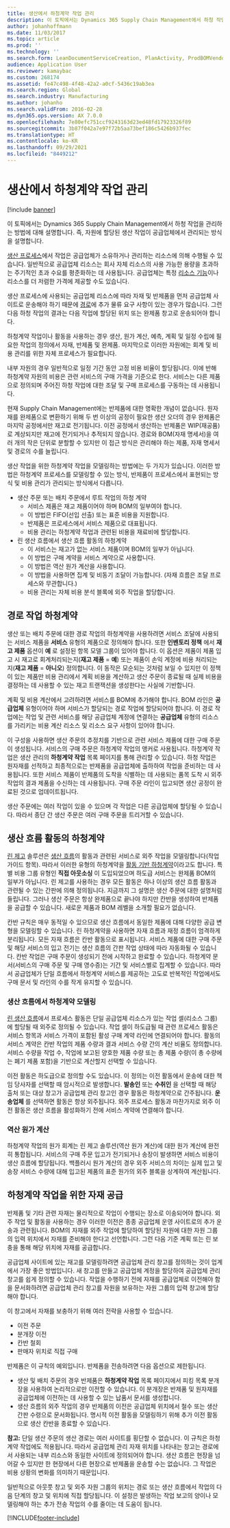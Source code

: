 ```yaml
---
title: 생산에서 하청계약 작업 관리
description: 이 토픽에서는 Dynamics 365 Supply Chain Management에서 하청 작업을 관리하는 방법에 대해 설명합니다. 즉, 자원에 할당된 생산 작업이 공급업체에서 관리되는 방식을 설명합니다.
author: johanhoffmann
ms.date: 11/03/2017
ms.topic: article
ms.prod: ''
ms.technology: ''
ms.search.form: LeanDocumentServiceCreation, PlanActivity, ProdBOMVendorListPage, ProdRoute, ProdTable, ProdTableListPage, PurchAgreementSubcontractorLookup, RouteTable, WrkCtrResourceGroup, ProdBOMVendorListPagePreviewPane, ProdBOMVendor
audience: Application User
ms.reviewer: kamaybac
ms.custom: 268174
ms.assetid: fe47c498-4f48-42a2-a0cf-5436c19ab3ea
ms.search.region: Global
ms.search.industry: Manufacturing
ms.author: johanho
ms.search.validFrom: 2016-02-28
ms.dyn365.ops.version: AX 7.0.0
ms.openlocfilehash: 7e80efc751ccf9243163d23ed48fd17923326f89
ms.sourcegitcommit: 3b87f042a7e97f72b5aa73bef186c5426b937fec
ms.translationtype: HT
ms.contentlocale: ko-KR
ms.lasthandoff: 09/29/2021
ms.locfileid: "8449212"
---
```

# <a name="manage-subcontracting-work-in-production"></a>생산에서 하청계약 작업 관리

[!include [banner](../includes/banner.md)]

이 토픽에서는 Dynamics 365 Supply Chain Management에서 하청 작업을 관리하는 방법에 대해 설명합니다. 즉, 자원에 할당된 생산 작업이 공급업체에서 관리되는 방식을 설명합니다.

[생산 프로세스](production-process-overview.md)에서 작업은 공급업체가 소유하거나 관리하는 리소스에 의해 수행될 수 있습니다. 일반적으로 공급업체 리소스는 회사 자체 리소스의 사용 가능한 용량을 초과하는 주기적인 초과 수요를 평준화하는 데 사용됩니다. 공급업체는 특정 [리소스 기능](resource-capabilities.md)이나 리소스를 더 저렴한 가격에 제공할 수도 있습니다.  

생산 프로세스에 사용되는 공급업체 리소스에 따라 자재 및 반제품을 먼저 공급업체 사이트로 운송해야 하기 때문에 [경로](routes-operations.md)에 추가 물류 요구 사항이 있는 경우가 많습니다. 그런 다음 하청 작업의 결과는 다음 작업에 할당된 위치 또는 완제품 창고로 운송되어야 합니다.  

하청계약 작업이나 활동을 사용하는 경우 생산, 원가 계산, 예측, 계획 및 일정 수립에 필요한 작업의 정의에서 자재, 반제품 및 완제품. 마지막으로 이러한 자원에는 회계 및 비용 관리를 위한 자체 프로세스가 필요합니다.  

내부 자원의 경우 일반적으로 일정 기간 동안 고정 비용 비율이 할당됩니다. 이에 반해 하청계약 자원의 비용은 관련 서비스의 구매 가격을 기준으로 한다. 서비스는 다른 제품으로 정의되며 주어진 하청 작업에 대한 조달 및 구매 프로세스를 구동하는 데 사용됩니다.  

현재 Supply Chain Management에는 반제품에 대한 명확한 개념이 없습니다. 원자재를 완제품으로 변환하기 위해 두 번 이상의 공정이 필요한 생산 오더의 경우 완제품은 마지막 공정에서만 재고로 전기됩니다. 이전 공정에서 생산하는 반제품은 WIP(재공품)로 계상되지만 재고에 전기되거나 추적되지 않습니다. 경로와 BOM(자재 명세서)을 여러 개의 작은 단위로 분할할 수 있지만 이 접근 방식은 관리해야 하는 제품, 자재 명세서 및 경로의 수를 늘립니다.  

생산 작업을 위한 하청계약 작업을 모델링하는 방법에는 두 가지가 있습니다. 이러한 방법은 하청계약 프로세스를 모델링할 수 있는 방식, 반제품이 프로세스에서 표현되는 방식 및 비용 관리가 관리되는 방식에서 다릅니다.

-   생산 주문 또는 배치 주문에서 루트 작업의 하청 계약
    -   서비스 제품은 재고 제품이어야 하며 BOM의 일부여야 합니다.
    -   이 방법은 FIFO(선입 선출) 또는 표준 비용을 지원합니다.
    -   반제품은 프로세스에서 서비스 제품으로 대표됩니다.
    -   비용 관리는 하청계약 작업과 관련된 비용을 재료비에 할당합니다.
-   린 생산 흐름에서 생산 흐름 활동의 하청계약
    -   이 서비스는 재고가 없는 서비스 제품이며 BOM의 일부가 아닙니다.
    -   이 방법은 구매 계약을 서비스 계약으로 사용합니다.
    -   이 방법은 역산 원가 계산을 사용합니다.
    -   이 방법을 사용하면 집계 및 비동기 조달이 가능합니다. (자재 흐름은 조달 프로세스와 무관합니다.)
    -   비용 관리는 자체 비용 분석 블록에 외주 작업을 할당합니다.

## <a name="subcontracting-of-route-operations"></a>경로 작업 하청계약
생산 또는 배치 주문에 대한 경로 작업의 하청계약을 사용하려면 서비스 조달에 사용되는 서비스 제품을 **서비스** 유형의 제품으로 정의해야 합니다. 또한 **인벤토리 정책** 에서 **재고 제품** 옵션이 **예** 로 설정된 항목 모델 그룹이 있어야 합니다. 이 옵션은 제품이 제품 입고 시 재고로 회계처리되는지(**재고 제품** = **예**) 또는 제품이 손익 계정에 비용 처리되는지(**재고 제품** = **아니오**) 정의합니다. 이 동작은 모순되는 것처럼 보일 수 있지만 이 정책이 있는 제품만 비용 관리에서 계획 비용을 계산하고 생산 주문이 종료될 때 실제 비용을 결정하는 데 사용할 수 있는 재고 트랜잭션을 생성한다는 사실에 기반합니다.  

계획 및 비용 계산에서 고려하려면 서비스를 BOM에 추가해야 합니다. BOM 라인은 **공급업체** 유형이어야 하며 서비스가 할당되는 경로 작업에 할당되어야 합니다. 이 경로 작업에는 작업 및 관련 서비스를 해당 공급업체 계정에 연결하는 **공급업체** 유형의 리소스를 가리키는 비용 계산 리소스 및 리소스 요구 사항이 있어야 합니다.  

이 구성을 사용하면 생산 주문의 추정치를 기반으로 관련 서비스 제품에 대한 구매 주문이 생성됩니다. 서비스의 구매 주문은 하청계약 작업의 앵커로 사용됩니다. 하청계약 작업은 생산 관리의 **하청계약 작업** 목록 페이지를 통해 관리할 수 있습니다. 하청 작업은 원자재를 선적하고 최종적으로는 반제품을 공급업체에 출하하여 작업을 준비하는 데 사용됩니다. 또한 서비스 제품이 반제품의 도착을 식별하는 데 사용되는 품목 도착 시 외주 작업의 결과 제품을 수신하는 데 사용됩니다. 구매 주문 라인이 입고되면 생산 공정이 완료된 것으로 업데이트됩니다.  

생산 주문에는 여러 작업이 있을 수 있으며 각 작업은 다른 공급업체에 할당될 수 있습니다. 따라서 종단 간 생산 주문은 여러 구매 주문을 트리거할 수 있습니다.

## <a name="subcontracting-of-production-flow-activities"></a>생산 흐름 활동의 하청계약
[린 제고](lean-manufacturing-overview.md) 솔루션은 [생산 흐름](tasks/create-production-flow-version.md)의 활동과 관련된 서비스로 외주 작업을 모델링합니다(작업 가이드 항목). 따라서 이러한 유형의 하청계약을 [활동 기반 하청계약](activity-based-subcontracting.md)이라고도 합니다. 특별 비용 그룹 유형인 **직접 아웃소싱** 이 도입되었으며 하도급 서비스는 완제품 BOM의 일부가 아닙니다. 린 제고를 사용하는 경우 모든 활동은 하나 이상의 생산 흐름 활동과 관련될 수 있는 간판에 의해 정의됩니다. 지금까지 그 설명은 생산 주문에 대한 설명처럼 들립니다. 그러나 생산 주문은 항상 완제품으로 끝나야 하지만 칸반을 생성하여 반제품을 공급할 수 있습니다. 새로운 제품과 BOM 레벨을 소개할 필요가 없습니다.  

칸반 규칙은 매우 동적일 수 있으므로 생산 흐름에서 동일한 제품에 대해 다양한 공급 변형을 모델링할 수 있습니다. 린 하청계약을 사용하면 자재 흐름과 재정 흐름이 엄격하게 분리됩니다. 모든 자재 흐름은 칸반 활동으로 표시됩니다. 서비스 제품에 대한 구매 주문 및 해당 서비스의 입고 전기는 생산 흐름의 간판 작업 상태에 따라 자동화될 수 있습니다. 칸반 작업은 구매 주문이 생성되기 전에 시작하고 완료할 수 있습니다. 하청계약 문서(서비스의 구매 주문 및 구매 영수증)는 기간 및 서비스별로 집계할 수 있습니다. 따라서 공급업체가 단일 흐름에서 하청계약 서비스를 제공하는 고도로 반복적인 작업에서도 구매 문서 및 라인의 수를 작게 유지할 수 있습니다.

### <a name="modeling-subcontracting-in-a-production-flow"></a>생산 흐름에서 하청계약 모델링

[린 생산 흐름](lean-manufacturing-modeling-lean-organization.md)에서 프로세스 활동은 단일 공급업체 리소스가 있는 작업 셀(리소스 그룹)에 할당될 때 외주로 정의될 수 있습니다. 작업 셀이 하도급될 때 관련 프로세스 활동은 서비스 항목과 서비스 가격이 포함된 활성 구매 계약 라인에 연결되어야 합니다. 활동의 서비스 계약은 칸반 작업의 제품 수량과 결과 서비스 수량 간의 계산 비율도 정의합니다. 서비스 수량을 작업 수, 작업에 보고된 양호한 제품 수량 또는 총 제품 수량(이 총 수량에는 폐기 제품 포함)을 기반으로 계산할지 선택할 수 있습니다.  

이전 활동은 하도급으로 정의할 수도 있습니다. 이 정의는 이전 활동에서 운송에 대한 책임 당사자를 선택할 때 암시적으로 발생합니다. **발송인** 또는 **수취인** 을 선택할 때 해당 출처 또는 대상 창고가 공급업체 관리 창고인 경우 활동은 하청계약으로 간주됩니다. **운송업체** 를 선택하면 활동은 항상 외주됩니다. 외주 프로세스 활동과 마찬가지로 외주 이전 활동은 생산 흐름을 활성화하기 전에 서비스 계약에 연결해야 합니다.

### <a name="backflush-costing"></a>역산 원가 계산

하청계약 작업의 원가 회계는 린 제고 솔루션(역산 원가 계산)에 대한 원가 계산에 완전히 통합됩니다. 서비스의 구매 주문 입고가 전기되거나 송장이 발생하면 서비스 비용이 생산 흐름에 할당됩니다. 백플러시 원가 계산의 경우 외주 서비스의 차이는 실제 입고 및 송장 서비스 수량에 대해 입고된 제품의 표준 원가의 외주 블록을 상계하여 계산됩니다.

## <a name="material-supply-for-subcontracted-operations"></a>하청계약 작업을 위한 자재 공급
반제품 및 기타 관련 자재는 물리적으로 작업이 수행되는 장소로 이송되어야 합니다. 외주 작업 및 활동을 사용하는 경우 이러한 이전은 종종 공급업체 운영 사이트로의 추가 운송과 관련됩니다. BOM의 자재를 외주 작업에 할당하여 할당된 자원에 대한 자원 그룹의 입력 위치에서 자재를 준비해야 한다고 선언합니다. 그런 다음 기준 계획 또는 린 보충을 통해 해당 위치에 자재를 공급합니다.  

공급업체 사이트에 있는 재고를 모델링하려면 공급업체 관리 창고를 정의하는 것이 업계에서 가장 좋은 방법입니다. 새 창고를 만들고 공급업체 계정을 할당하여 공급업체 관리 창고를 쉽게 정의할 수 있습니다. 작업을 수행하기 전에 자재를 공급업체로 이전해야 함을 문서화하려면 공급업체 관리 창고를 자원을 보유하는 자원 그룹의 입력 창고에 할당해야 합니다.  

이 창고에서 자재를 보충하기 위해 여러 전략을 사용할 수 있습니다.

-   이전 주문
-   분개장 이전
-   칸반 철회
-   판매자 위치로 직접 구매

반제품은 이 규칙의 예외입니다. 반제품을 전송하려면 다음 옵션으로 제한됩니다.

-   생산 및 배치 주문의 경우 반제품은 **하청계약 작업** 목록 페이지에서 피킹 목록 분개장을 사용하여 논리적으로만 이전할 수 있습니다. 이 분개장은 반제품 및 원자재를 공급업체에 이전하는 데 사용할 수 있는 납품서 문서를 생성합니다.
-   생산 흐름의 외주 작업의 경우 반제품의 이전은 공급업체 위치에서 철수 또는 생산 간판 수령으로 문서화됩니다. 명시적 이전 활동을 모델링하기 위해 추가 이전 활동으로 생산 칸반을 종료할 수 있습니다.

**참고:** 단일 생산 주문의 생산 경로는 여러 사이트를 횡단할 수 없습니다. 이 규칙은 하청계약 작업에도 적용됩니다. 따라서 공급업체 관리 자재 위치를 나타내는 창고는 경로에서 사용되는 내부 리소스와 동일한 사이트에 정의되어야 합니다. 생산 흐름은 현장을 넘어갈 수 있지만 한 현장에서 다른 현장으로 반제품을 운송할 수는 없습니다. 그 작업은 비용 상황의 변화를 의미하기 때문입니다.  

일반적으로 아웃풋 창고 및 외주 자원 그룹의 위치는 경로 또는 생산 흐름에서 작업의 다음 단계의 창고 및 위치에 직접 할당됩니다. 이 설정은 발생하는 작업 보고의 양이나 모델링해야 하는 추가 전송 작업의 수를 줄이는 데 도움이 됩니다.





[!INCLUDE[footer-include](../../includes/footer-banner.md)]